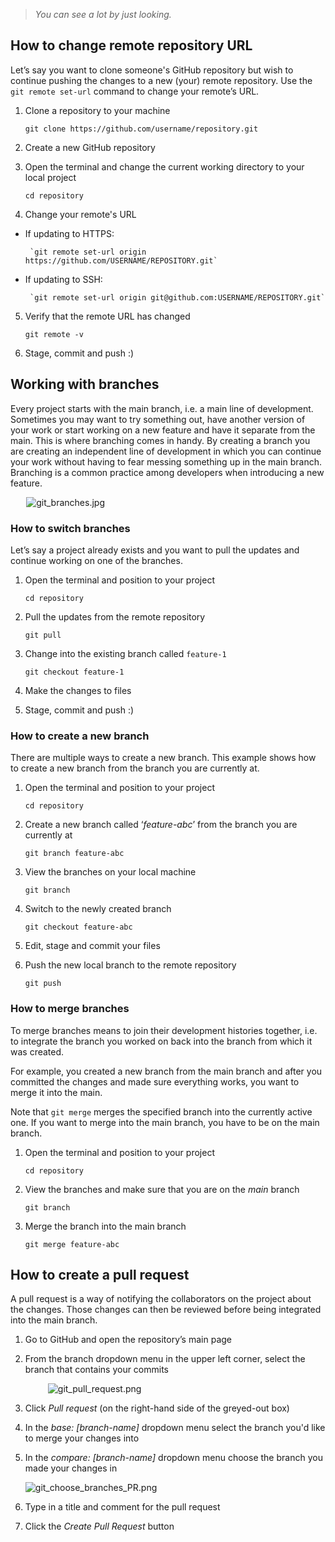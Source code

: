 > *You can see a lot by just looking.*

## How to change remote repository URL
Let’s say you want to clone someone's GitHub repository but wish to continue pushing the changes to a new (your) remote repository. 
Use the `git remote set-url` command to change your remote’s URL.

1. Clone a repository to your machine

	`git clone https://github.com/username/repository.git`

2. Create a new GitHub repository

3. Open the terminal and change the current working directory to your local project

	`cd repository`

4. Change your remote's URL 
 - If updating to HTTPS:

	    `git remote set-url origin https://github.com/USERNAME/REPOSITORY.git`
 - If updating to SSH:

		`git remote set-url origin git@github.com:USERNAME/REPOSITORY.git`

5. Verify that the remote URL has changed

	`git remote -v`

6. Stage, commit and push :) 


## Working with branches
Every project starts with the main branch, i.e. a main line of development. Sometimes you may want to try something out, have another version of your work or start working on a new feature and have it separate from the main. This is where branching comes in handy. By creating a branch you are creating an independent line of development in which you can continue your work without having to fear messing something up in the main branch.
Branching is a common practice among developers when introducing a new feature.

<span style="display:block; margin-left:auto; margin-right:auto; width:90%;">![git_branches.jpg](/img/git_branches.jpg)</span>


### How to switch branches
Let’s say a project already exists and you want to pull the updates and continue working on one of the branches.

1. Open the terminal and position to your project
	
	`cd repository`

2. Pull the updates from the remote repository
	
	`git pull`

3. Change into the existing branch called `feature-1`
	
	`git checkout feature-1`

4. Make the changes to files

5. Stage, commit and push :) 
 

### How to create a new branch
There are multiple ways to create a new branch. This example shows how to create a new branch from the branch you are currently at.

1. Open the terminal and position to your project
	
	`cd repository`

2. Create a new branch called ‘*feature-abc*’ from the branch you are currently at
	
	`git branch feature-abc`

3. View the branches on your local machine
	
	`git branch`

4. Switch to the newly created branch
	
	`git checkout feature-abc`
	
5. Edit, stage and commit your files

6. Push the new local branch to the remote repository

	`git push`

 
### How to merge branches
To merge branches means to join their development histories together, i.e. to integrate the branch you worked on back into the branch from which it was created. 

For example, you created a new branch from the main branch and after you committed the changes and made sure everything works, you want to merge it into the main.

Note that `git merge` merges the specified branch into the currently active one. If you want to merge into the main branch, you have to be on the main branch.

1. Open the terminal and position to your project
	
	`cd repository`

2. View the branches and make sure that you are on the *main* branch
	
	`git branch`

3. Merge the branch into the main branch
	
	`git merge feature-abc`
 

## How to create a pull request
A pull request is a way of notifying the collaborators on the project about the changes. Those changes can then be reviewed before being integrated into the main branch. 

1. Go to GitHub and open the repository’s main page

2. From the branch dropdown menu in the upper left corner, select the branch that contains your commits

	<span style="display:block; margin-left:auto; margin-right:auto; width:85%;">![git_pull_request.png](/img/git_pull_request.png)</span>

3. Click *Pull request* (on the right-hand side of the greyed-out box)

4. In the *base: [branch-name]* dropdown menu select the branch you'd like to merge your changes into 

5. In the *compare: [branch-name]* dropdown menu choose the branch you made your changes in

	<span style="display:block; margin-left:auto; margin-right:auto; width:100%;">![git_choose_branches_PR.png](/img/git_choose_branches_PR.png)</span>

6. Type in a title and comment for the pull request

7. Click the *Create Pull Request* button
